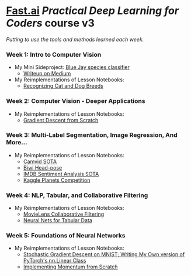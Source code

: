 # [Fast.ai](https://course.fast.ai/) *Practical Deep Learning for Coders* course v3
*Putting to use the tools and methods learned each week.*

### Week 1: Intro to Computer Vision
* My Mini Sideproject: [Blue Jay species classifier](http://nbviewer.jupyter.org/github/jamesdellinger/fastai_practical_deep_learning_course_v3/blob/master/lesson1_mini_sideproject.ipynb?flush_cache=true)        
     * [Writeup on Medium](https://medium.com/@jamesdell/if-i-can-you-can-and-you-should-a470d7aea89d)
* My Reimplementations of Lesson Notebooks:
     * [Recognizing Cat and Dog Breeds](http://nbviewer.jupyter.org/github/jamesdellinger/fastai_practical_deep_learning_course_v3/blob/master/lesson1-pets-my-reimplemention.ipynb?flush_cache=true)

### Week 2: Computer Vision - Deeper Applications
* My Reimplementations of Lesson Notebooks:
    * [Gradient Descent from Scratch](http://nbviewer.jupyter.org/github/jamesdellinger/fastai_practical_deep_learning_course_v3/blob/master/lesson2-sgd-my-reimplementation.ipynb?flush_cache=true)

### Week 3: Multi-Label Segmentation, Image Regression, And More...
* My Reimplementations of Lesson Notebooks:
    * [Camvid SOTA](http://nbviewer.jupyter.org/github/jamesdellinger/fastai_practical_deep_learning_course_v3/blob/master/lesson3-camvid-my-implementation.ipynb?flush_cache=true)
    * [Biwi Head-pose](http://nbviewer.jupyter.org/github/jamesdellinger/fastai_practical_deep_learning_course_v3/blob/master/lesson3-head-pose-my-reimplementation.ipynb?flush_cache=true)
    * [IMDB Sentiment Analysis SOTA](http://nbviewer.jupyter.org/github/jamesdellinger/fastai_practical_deep_learning_course_v3/blob/master/lesson3-imdb-my-reimplementation.ipynb?flush_cache=true)
    * [Kaggle Planets Competition](http://nbviewer.jupyter.org/github/jamesdellinger/fastai_practical_deep_learning_course_v3/blob/master/lesson3-planet-my-reimplementation.ipynb?flush_cache=true)

### Week 4: NLP, Tabular, and Collaborative Filtering
* My Reimplementations of Lesson Notebooks:
    * [MovieLens Collaborative Filtering](http://nbviewer.jupyter.org/github/jamesdellinger/fastai_practical_deep_learning_course_v3/blob/master/lesson4-collab-my-reimplementation.ipynb?flush_cache=true)
    * [Neural Nets for Tabular Data](http://nbviewer.jupyter.org/github/jamesdellinger/fastai_practical_deep_learning_course_v3/blob/master/lesson4-tabular-my-reimplementation.ipynb?flush_cache=true)

### Week 5: Foundations of Neural Networks
* My Reimplementations of Lesson Notebooks:
    * [Stochastic Gradient Descent on MNIST; Writing My Own version of PyTorch's nn.Linear Class](http://nbviewer.jupyter.org/github/jamesdellinger/fastai_practical_deep_learning_course_v3/blob/master/lesson5-sgd-mnist-my-reimplementation.ipynb?flush_cache=true)
    * [Implementing Momentum from Scratch](http://nbviewer.jupyter.org/github/jamesdellinger/fastai_practical_deep_learning_course_v3/blob/master/lesson2-sgd-my-reimplementation-with-momentum.ipynb?flush_cache=true)

